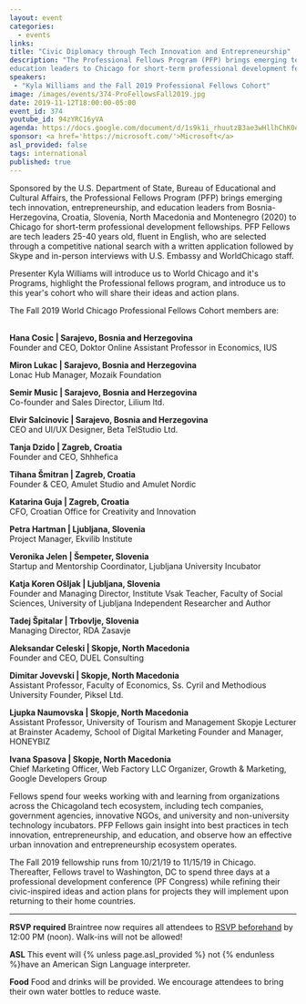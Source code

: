 ```yaml
---
layout: event
categories:
  - events
links:
title: "Civic Diplomacy through Tech Innovation and Entrepreneurship"
description: "The Professional Fellows Program (PFP) brings emerging tech innovation, entrepreneurship, and
education leaders to Chicago for short-term professional development fellowships. Presenter Kyla Williams will introduce us to World Chicago and it's Programs, highlight the Professional fellows program, and introduce us to this year's cohort who will share their ideas and action plans."
speakers:
 - "Kyla Williams and the Fall 2019 Professional Fellows Cohort"
image: /images/events/374-ProFellowsFall2019.jpg
date: 2019-11-12T18:00:00-05:00
event_id: 374
youtube_id: 94zYRC16yVA
agenda: https://docs.google.com/document/d/1s9k1i_rhuutzB3ae3wHllhChK0eN6PahUsJ2OgDSBfU/edit#
sponsor: <a href='https://microsoft.com/'>Microsoft</a>
asl_provided: false
tags: international
published: true
---
```



Sponsored by the U.S. Department of State, Bureau of Educational and Cultural Affairs, the
Professional Fellows Program (PFP) brings emerging tech innovation, entrepreneurship, and
education leaders from Bosnia-Herzegovina, Croatia, Slovenia, North Macedonia and
Montenegro (2020) to Chicago for short-term professional development fellowships. PFP
Fellows are tech leaders 25-40 years old, fluent in English, who are selected through a
competitive national search with a written application followed by Skype and in-person
interviews with U.S. Embassy and WorldChicago staff.

Presenter Kyla Williams will introduce us to World Chicago and it's Programs, highlight the Professional fellows program, and introduce us to this year's cohort who will share their ideas and action plans.


The Fall 2019 World Chicago Professional Fellows Cohort members are:

<br>
<b>Hana Cosic | Sarajevo, Bosnia and Herzegovina</b><br>
Founder and CEO, Doktor Online Assistant Professor in Economics, IUS

<b>Miron Lukac | Sarajevo, Bosnia and Herzegovina</b><br>
Lonac Hub Manager, Mozaik Foundation<br>

<b>Semir Music | Sarajevo, Bosnia and Herzegovina</b><br>
Co-founder and Sales Director, Lilium ltd.<br>

<b>Elvir Salcinovic | Sarajevo, Bosnia and Herzegovina</b><br>
CEO and UI/UX Designer, Beta TelStudio Ltd.<br>

<b>Tanja Dzido | Zagreb, Croatia</b><br>
Founder and CEO, Shhhefica<br>

<b>Tihana Šmitran | Zagreb, Croatia</b><br>
Founder & CEO, Amulet Studio and Amulet Nordic<br>

<b>Katarina Guja | Zagreb, Croatia</b><br>
CFO, Croatian Office for Creativity and Innovation<br>

<b>Petra Hartman | Ljubljana, Slovenia</b><br>
Project Manager, Ekvilib Institute<br>

<b>Veronika Jelen | Šempeter, Slovenia</b><br>
Startup and Mentorship Coordinator, Ljubljana University Incubator<br>

<b>Katja Koren Ošljak | Ljubljana, Slovenia</b><br>
Founder and Managing Director, Institute Vsak Teacher, Faculty of Social Sciences,
University of Ljubljana Independent Researcher and Author<br>

<b>Tadej Špitalar | Trbovlje, Slovenia</b><br>
Managing Director, RDA Zasavje<br>

<b>Aleksandar Celeski | Skopje, North Macedonia</b><br>
Founder and CEO, DUEL Consulting<br>

<b>Dimitar Jovevski | Skopje, North Macedonia</b><br>
Assistant Professor, Faculty of Economics, Ss. Cyril and Methodious University Founder, Piksel
Ltd.<br>

<b>Ljupka Naumovska | Skopje, North Macedonia</b><br>
Assistant Professor, University of Tourism and Management Skopje Lecturer at Brainster
Academy, School of Digital Marketing Founder and Manager, HONEYBIZ<br>

<b>Ivana Spasova | Skopje, North Macedonia</b><br>
Chief Marketing Officer, Web Factory LLC
Organizer, Growth & Marketing, Google Developers Group<br>

Fellows spend four weeks working with and learning from organizations across the Chicagoland
tech ecosystem, including tech companies, government agencies, innovative NGOs, and
university and non-university technology incubators. PFP Fellows gain insight into best practices
in tech innovation, entrepreneurship, and education, and observe how an effective urban
innovation and entrepreneurship ecosystem operates.

The Fall 2019 fellowship runs from 10/21/19 to 11/15/19 in Chicago. Thereafter, Fellows travel
to Washington, DC to spend three days at a professional development conference (PF Congress)
while refining their civic-inspired ideas and action plans for projects they will implement upon
returning to their home countries.

---

**RSVP required** Braintree now requires all attendees to [RSVP beforehand]({{site.rsvp_url}}) by 12:00 PM (noon). Walk-ins will not be allowed!

**ASL** This event will {% unless page.asl_provided %} not {% endunless %}have an American Sign Language interpreter.

**Food** Food and drinks will be provided. We encourage attendees to bring their own water bottles to reduce waste.

